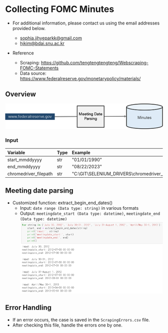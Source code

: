 # Collecting FOMC Minutes

* For additional information, please contact us using the email addresses provided below.
    - sophia.jihyeparkk@gmail.com
    - hjkim@bdai.snu.ac.kr

* Reference
    - Scraping: https://github.com/tengtengtengteng/Webscraping-FOMC-Statements
    - Data source: https://www.federalreserve.gov/monetarypolicy/materials/

## Overview
![overview](./assets/overview.png)

### Input
| Variable           | Type | Example                                                             |
| :----------------- | :--- | :------------------------------------------------------------------ |
| start\_mmddyyyy    | str  | "01/01/1990"                                                        |
| end\_mmddyyyy      | str  | "08/22/2023"                                                        |
| chromedriver\_filepath | str  | "C:\\GIT\\SELENIUM\_DRIVERS\\chromedriver\_win32\\chromedriver.exe" |

## Meeting date parsing

* Customized function: extract_begin_end_dates() 
    - Input: `date range (Data type: string)` in various formats
    - Output: `meetingdate_start (Data type: datetime)`, `meetingdate_end (Data type: datetime)` 
![meeting_date_parsing](./assets/meeting_date_parsing.png)

## Error Handling
* If an error occurs, the case is saved in the `ScrapingErrors.csv` file.
* After checking this file, handle the errors one by one.
